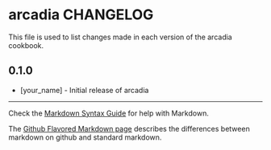 arcadia CHANGELOG
=================

This file is used to list changes made in each version of the arcadia cookbook.

0.1.0
-----
- [your_name] - Initial release of arcadia

- - -
Check the [Markdown Syntax Guide](http://daringfireball.net/projects/markdown/syntax) for help with Markdown.

The [Github Flavored Markdown page](http://github.github.com/github-flavored-markdown/) describes the differences between markdown on github and standard markdown.
